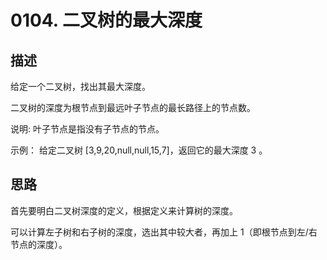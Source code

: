 # 0104. 二叉树的最大深度

## 描述

给定一个二叉树，找出其最大深度。

二叉树的深度为根节点到最远叶子节点的最长路径上的节点数。

说明: 叶子节点是指没有子节点的节点。

示例：
给定二叉树 [3,9,20,null,null,15,7]，返回它的最大深度 3 。

## 思路

首先要明白二叉树深度的定义，根据定义来计算树的深度。

可以计算左子树和右子树的深度，选出其中较大者，再加上 1（即根节点到左/右节点的深度）。
